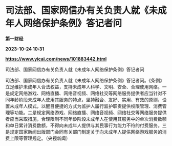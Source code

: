# 司法部、国家网信办有关负责人就《未成年人网络保护条例》答记者问
**第一财经**

**2023-10-24 10:31**

**https://www.yicai.com/news/101883442.html**

司法部、国家网信办有关负责人就《未成年人网络保护条例》答记者问

司法部、国家网信办有关负责人就《未成年人网络保护条例》答记者问。《条例》立足维护未成年人合法权益，支持未成年人科学、文明、安全、合理使用网络。一是规定网络游戏、网络直播、网络音视频、网络社交等网络服务提供者应当针对不同年龄阶段未成年人使用其服务的特点，坚持融合、友好、实用、有效的原则，设置未成年人模式，以醒目便捷的方式为监护人履行监护职责提供权限管理、消费管理等功能。二是规定网络游戏、网络直播、网络音视频、网络社交等网络服务提供者应当采取措施，合理限制不同年龄阶段未成年人在使用其服务中的单次消费数额和单日累计消费数额，不得向未成年人提供与其民事行为能力不符的付费服务。三是规定国家新闻出版部门会同有关部门制定关于向未成年人提供网络游戏服务的消费上限等管理规定。（央视新闻）